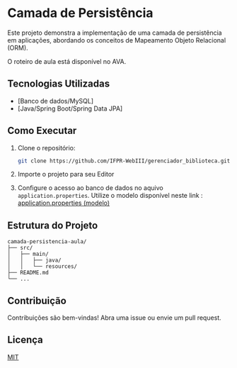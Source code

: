 # Camada de Persistência

Este projeto demonstra a implementação de uma camada de persistência em aplicações, abordando os conceitos de Mapeamento Objeto Relacional (ORM).

O roteiro de aula está disponível no AVA.



## Tecnologias Utilizadas

- [Banco de dados/MySQL]
- [Java/Spring Boot/Spring Data JPA]

## Como Executar


1. Clone o repositório:
    ```bash
    git clone https://github.com/IFPR-WebIII/gerenciador_biblioteca.git
    ```
2. Importe o projeto para seu Editor

3. Configure o acesso ao banco de dados no aquivo `application.properties`. Utilize o modelo disponível neste link
: [application.properties (modelo)](https://gist.github.com/jeffersonchaves/8ee03b602d150013c76caffdfc1e244c)



## Estrutura do Projeto

```
camada-persistencia-aula/
├── src/
│   ├── main/
│   │   ├── java/
│   │   └── resources/
├── README.md
└── ...
```

## Contribuição

Contribuições são bem-vindas! Abra uma issue ou envie um pull request.

## Licença

[MIT](LICENSE)
